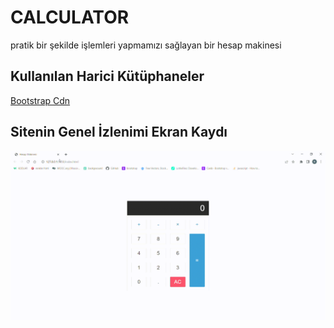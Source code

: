 <h1>CALCULATOR</h1>

pratik bir şekilde işlemleri yapmamızı sağlayan bir hesap makinesi


<h2> Kullanılan Harici Kütüphaneler </h2>

<a href="https://icons.getbootstrap.com/"> Bootstrap Cdn </a>

<h2> Sitenin Genel İzlenimi Ekran Kaydı </h2>

![](screen.gif)
